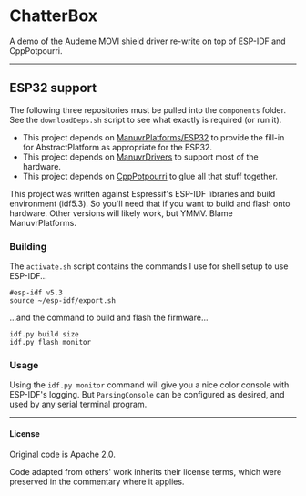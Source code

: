 # ChatterBox
A demo of the Audeme MOVI shield driver re-write on top of ESP-IDF and CppPotpourri.

----------------------

## ESP32 support

The following three repositories must be pulled into the `components` folder. See the `downloadDeps.sh` script to see what exactly is required (or run it).

  * This project depends on [ManuvrPlatforms/ESP32](https://github.com/jspark311/ManuvrPlatforms/ESP32) to provide the fill-in for AbstractPlatform as appropriate for the ESP32.
  * This project depends on [ManuvrDrivers](https://github.com/jspark311/ManuvrDrivers) to support most of the hardware.
  * This project depends on [CppPotpourri](https://github.com/jspark311/CppPotpourri) to glue all that stuff together.


This project was written against Espressif's ESP-IDF libraries and build environment (idf5.3). So you'll need that if you want to build and flash onto hardware. Other versions will likely work, but YMMV. Blame ManuvrPlatforms.


### Building

The `activate.sh` script contains the commands I use for shell setup to use ESP-IDF...

```
#esp-idf v5.3
source ~/esp-idf/export.sh
```

...and the command to build and flash the firmware...

```
idf.py build size
idf.py flash monitor
```

### Usage

Using the `idf.py monitor` command will give you a nice color console with ESP-IDF's logging. But
`ParsingConsole` can be configured as desired, and used by any serial terminal program.


----------------------

#### License

Original code is Apache 2.0.

Code adapted from others' work inherits their license terms, which were preserved in the commentary where it applies.
